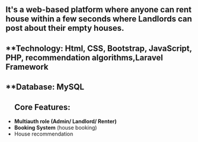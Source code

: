 ##  It's a web-based platform where anyone can rent house within a few seconds where Landlords can post about their empty houses.

## **Technology: Html, CSS, Bootstrap, JavaScript, PHP, recommendation algorithms,Laravel Framework
## **Database: MySQL

<ul>
<h2>Core Features:</h2> 
    <li><b>Multiauth role (Admin/ Landlord/ Renter)</b></li>
    <li><b>Booking System</b> (house booking)</li>
    <li>House recommendation</li>
    
